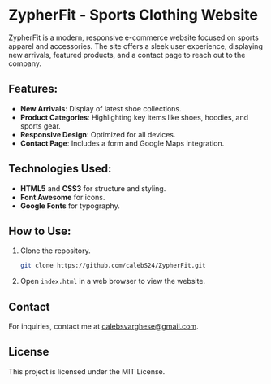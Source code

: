 # ZypherFit - Sports Clothing Website

ZypherFit is a modern, responsive e-commerce website focused on sports apparel and accessories. The site offers a sleek user experience, displaying new arrivals, featured products, and a contact page to reach out to the company.

## Features:
- **New Arrivals**: Display of latest shoe collections.
- **Product Categories**: Highlighting key items like shoes, hoodies, and sports gear.
- **Responsive Design**: Optimized for all devices.
- **Contact Page**: Includes a form and Google Maps integration.

## Technologies Used:
- **HTML5** and **CSS3** for structure and styling.
- **Font Awesome** for icons.
- **Google Fonts** for typography.

## How to Use:
1. Clone the repository.
    ```bash
    git clone https://github.com/calebS24/ZypherFit.git
    ```
2. Open `index.html` in a web browser to view the website.

## Contact
For inquiries, contact me at [calebsvarghese@gmail.com](mailto:calebsvarghese@gmail.com).

## License
This project is licensed under the MIT License.
